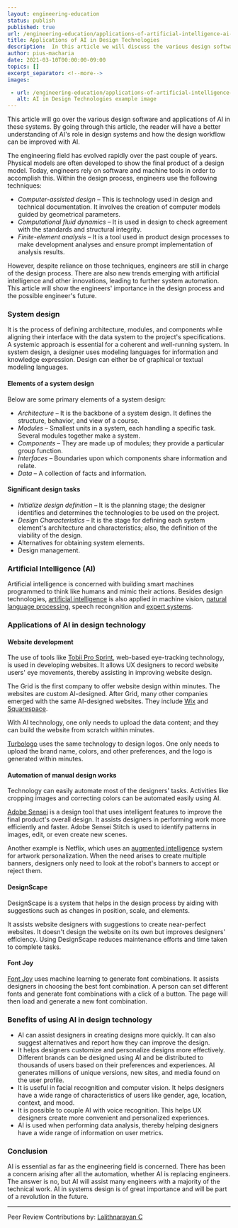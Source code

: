```yaml
---
layout: engineering-education
status: publish
published: true
url: /engineering-education/applications-of-artificial-intelligence-ai-in-design-systems/
title: Applications of AI in Design Technologies
description:  In this article we will discuss the various design software and the application of AI in these systems. By going through the article, one will understand AI's role in the design systems and how the design workflow is modified with AI in place. 
author: pius-macharia
date: 2021-03-10T00:00:00-09:00
topics: []
excerpt_separator: <!--more-->
images:

 - url: /engineering-education/applications-of-artificial-intelligence-ai-in-design-systems/hero.jpg
   alt: AI in Design Technologies example image
---
```

This article will go over the various design software and applications of AI in these systems. By going through this article, the reader will have a better understanding of AI's role in design systems and how the design workflow can be improved with AI. 
<!--more-->
The engineering field has evolved rapidly over the past couple of years. Physical models are often developed to show the final product of a design model. Today, engineers rely on software and machine tools in order to accomplish this. Within the design process, engineers use the following techniques:
- *Computer-assisted design* – This is technology used in design and technical documentation. It involves the creation of computer models guided by geometrical parameters.
- *Computational fluid dynamics* – It is used in design to check agreement with the standards and structural integrity.
- *Finite-element analysis* – It is a tool used in product design processes to make development analyses and ensure prompt implementation of analysis results.

However, despite reliance on those techniques, engineers are still in charge of the design process. There are also new trends emerging with artificial intelligence and other innovations, leading to further system automation. This article will show the engineers' importance in the design process and the possible engineer's future.

### System design
It is the process of defining architecture, modules, and components while aligning their interface with the data system to the project's specifications. A systemic approach is essential for a coherent and well-running system. In system design, a designer uses modeling languages for information and knowledge expression. Design can either be of graphical or textual modeling languages.

#### Elements of a system design
Below are some primary elements of a system design: 
- *Architecture* – It is the backbone of a system design. It defines the structure, behavior, and view of a course.
- *Modules* – Smallest units in a system, each handling a specific task. Several modules together make a system.
- *Components* – They are made up of modules; they provide a particular group function.
- *Interfaces* – Boundaries upon which components share information and relate.
- *Data* – A collection of facts and information.

#### Significant design tasks 
- *Initialize design definition* – It is the planning stage; the designer identifies and determines the technologies to be used on the project.
- *Design Characteristics* – It is the stage for defining each system element's architecture and characteristics; also, the definition of the viability of the design.
- Alternatives for obtaining system elements.
- Design management. 

### Artificial Intelligence (AI)
Artificial intelligence is concerned with building smart machines programmed to think like humans and mimic their actions. Besides design technologies, [artificial intelligence](/engineering-education/artificial-intelligence-future/) is also applied in machine vision, [natural language processing](/engineering-education/five-real-life-use-cases-of-natural-language-processing-nlp/), speech recongnition and [expert systems](https://en.wikipedia.org/wiki/Expert_system).

### Applications of AI in design technology
#### Website development
The use of tools like [Tobii Pro Sprint](https://www.tobiipro.com/product-listing/sprint/), web-based eye-tracking technology, is used in developing websites. It allows UX designers to record website users' eye movements, thereby assisting in improving website design.

The Grid is the first company to offer website design within minutes. The websites are custom AI-designed. After Grid, many other companies emerged with the same AI-designed websites. They include [Wix](https://www.wix.com/) and [Squarespace](https://www.squarespace.com/).

With AI technology, one only needs to upload the data content; and they can build the website from scratch within minutes.

[Turbologo](https://turbologo.com/?ref=hackernoon.com) uses the same technology to design logos. One only needs to upload the brand name, colors, and other preferences, and the logo is generated within minutes.

#### Automation of manual design works
Technology can easily automate most of the designers' tasks. Activities like cropping images and correcting colors can be automated easily using AI. 

[Adobe Sensei](https://www.adobe.com/experience-platform/intelligent-services.html?ref=hackernoon.com) is a design tool that uses intelligent features to improve the final product's overall design. It assists designers in performing work more efficiently and faster. Adobe Sensei Stitch is used to identify patterns in images, edit, or even create new scenes.

Another example is Netflix, which uses an [augmented intelligence](/engineering-education/introduction-to-extended-reality/) system for artwork personalization. When the need arises to create multiple banners, designers only need to look at the robot's banners to accept or reject them.

#### DesignScape
DesignScape is a system that helps in the design process by aiding with suggestions such as changes in position, scale, and elements.

It assists website designers with suggestions to create near-perfect websites. It doesn't design the website on its own but improves designers' efficiency. Using DesignScape reduces maintenance efforts and time taken to complete tasks.

#### Font Joy
[Font Joy](https://fontjoy.com/) uses machine learning to generate font combinations. It assists designers in choosing the best font combination. A person can set different fonts and generate font combinations with a click of a button. The page will then load and generate a new font combination.

### Benefits of using AI in design technology 
- AI can assist designers in creating designs more quickly. It can also suggest alternatives and report how they can improve the design.
- It helps designers customize and personalize designs more effectively. Different brands can be designed using AI and be distributed to thousands of users based on their preferences and experiences. AI generates millions of unique versions, new sites, and media found on the user profile.
- It is useful in facial recognition and computer vision. It helps designers have a wide range of characteristics of users like gender, age, location, context, and mood.
- It is possible to couple AI with voice recognition. This helps UX designers create more convenient and personalized experiences.
- AI is used when performing data analysis, thereby helping designers have a wide range of information on user metrics.

### Conclusion
AI is essential as far as the engineering field is concerned. There has been a concern arising after all the automation, whether AI is replacing engineers. The answer is no, but AI will assist many engineers with a majority of the technical work. AI in systems design is of great importance and will be part of a revolution in the future.

---
Peer Review Contributions by: [Lalithnarayan C](/engineering-education/authors/lalithnarayan-c/)
